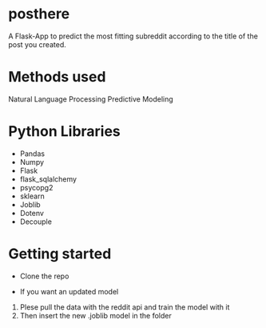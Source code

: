 # posthere

 A Flask-App to predict the most fitting subreddit according to the title
 of the post you created.

# Methods used

Natural Language Processing Predictive Modeling

# Python Libraries

 * Pandas
 * Numpy
 * Flask
 * flask_sqlalchemy
 * psycopg2
 * sklearn
 * Joblib
 * Dotenv
 * Decouple

# Getting started

* Clone the repo

* If you want an updated model
1. Plese pull the data with the reddit api and train the model with it
2. Then insert the new .joblib model in the folder
